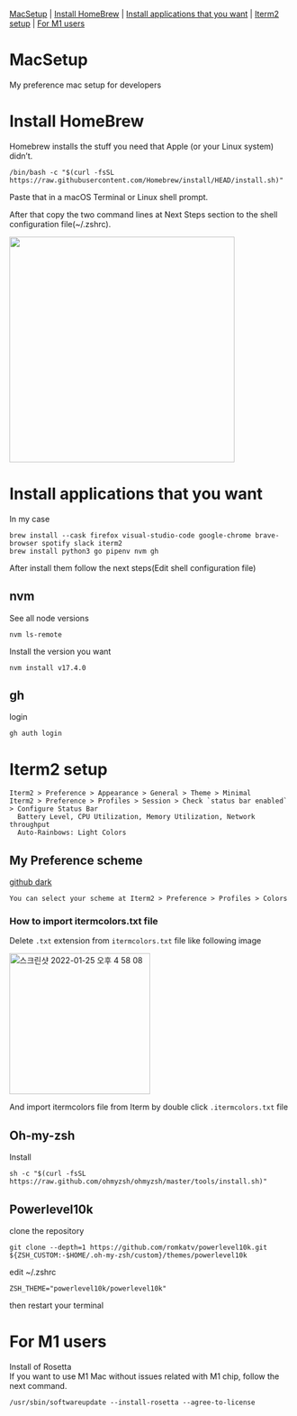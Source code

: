 [MacSetup](#MacSetup) | [Install HomeBrew](#Install-HomeBrew) | [Install applications that you want](#Install-applications-that-you-want) | [Iterm2 setup](#Iterm2-setup) | [For M1 users](#For-M1-users)

# MacSetup
My preference mac setup for developers

# Install HomeBrew
Homebrew installs the stuff you need that Apple (or your Linux system) didn’t.
```
/bin/bash -c "$(curl -fsSL https://raw.githubusercontent.com/Homebrew/install/HEAD/install.sh)"
```
Paste that in a macOS Terminal or Linux shell prompt.

After that copy the two command lines at Next Steps section to the shell configuration file(~/.zshrc). 
<div>
<img src="https://user-images.githubusercontent.com/34573243/150907647-bcc099ba-11f0-403b-bd00-9e8d7b3f07b9.png" width=400 />
</div>

# Install applications that you want
In my case
```
brew install --cask firefox visual-studio-code google-chrome brave-browser spotify slack iterm2
brew install python3 go pipenv nvm gh
```
After install them follow the next steps(Edit shell configuration file)

  ## nvm
  See all node versions
  ```
  nvm ls-remote
  ```
  Install the version you want
  ```
  nvm install v17.4.0
  ```
  
  ## gh
  login
  ```
  gh auth login
  ```
  


# Iterm2 setup
```
Iterm2 > Preference > Appearance > General > Theme > Minimal
Iterm2 > Preference > Profiles > Session > Check `status bar enabled` > Configure Status Bar
  Battery Level, CPU Utilization, Memory Utilization, Network throughput
  Auto-Rainbows: Light Colors
```
  ## My Preference scheme
  [github dark](https://raw.githubusercontent.com/mbadolato/iTerm2-Color-Schemes/master/schemes/GitHub%20Dark.itermcolors)
  ```
  You can select your scheme at Iterm2 > Preference > Profiles > Colors
  ```
  ### How to import itermcolors.txt file
  Delete `.txt` extension from `itermcolors.txt` file like following image
  
  <div>
  <img width="250" alt="스크린샷 2022-01-25 오후 4 58 08" src="https://user-images.githubusercontent.com/34573243/150935352-496b55ec-b927-4ab7-ba62-bef1f6ea38d8.png">
  </div>
  
  And import itermcolors file from Iterm by double click `.itermcolors.txt` file 
  
  ## Oh-my-zsh
  Install
  ```
  sh -c "$(curl -fsSL https://raw.github.com/ohmyzsh/ohmyzsh/master/tools/install.sh)"
  ```
  
  ## Powerlevel10k
  clone the repository
  ```
  git clone --depth=1 https://github.com/romkatv/powerlevel10k.git ${ZSH_CUSTOM:-$HOME/.oh-my-zsh/custom}/themes/powerlevel10k
  ```
  
  edit ~/.zshrc
  ```
  ZSH_THEME="powerlevel10k/powerlevel10k"
  ```
  
  then restart your terminal
  
  # For M1 users
  Install of Rosetta<br />
  If you want to use M1 Mac without issues related with M1 chip, follow the next command.
  ```
  /usr/sbin/softwareupdate --install-rosetta --agree-to-license
  ```
